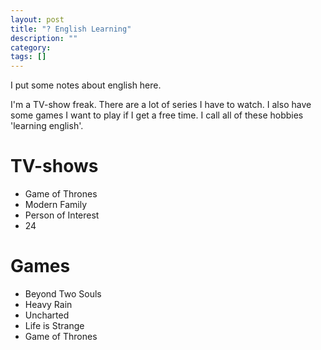 ```yaml
---
layout: post
title: "? English Learning"
description: ""
category: 
tags: []
---
```


I put some notes about english here.

I'm a TV-show freak. There are a lot of series I have to watch.
I also have some games I want to play if I get a free time.
I call all of these hobbies 'learning english'.

# TV-shows

- Game of Thrones
- Modern Family
- Person of Interest
- 24

# Games

- Beyond Two Souls
- Heavy Rain
- Uncharted
- Life is Strange
- Game of Thrones
